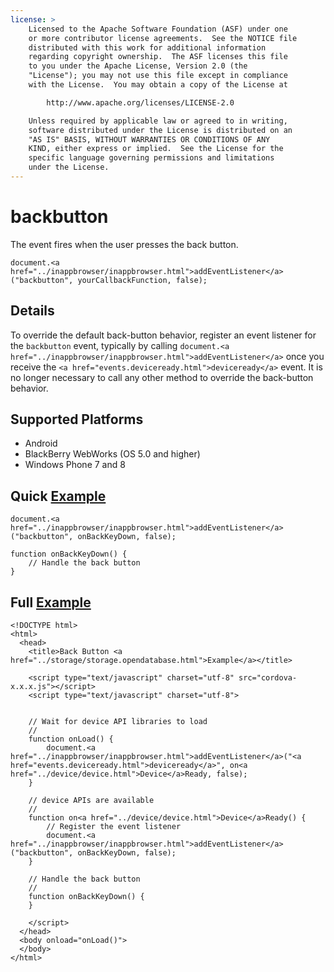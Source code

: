 ```yaml
---
license: >
    Licensed to the Apache Software Foundation (ASF) under one
    or more contributor license agreements.  See the NOTICE file
    distributed with this work for additional information
    regarding copyright ownership.  The ASF licenses this file
    to you under the Apache License, Version 2.0 (the
    "License"); you may not use this file except in compliance
    with the License.  You may obtain a copy of the License at

        http://www.apache.org/licenses/LICENSE-2.0

    Unless required by applicable law or agreed to in writing,
    software distributed under the License is distributed on an
    "AS IS" BASIS, WITHOUT WARRANTIES OR CONDITIONS OF ANY
    KIND, either express or implied.  See the License for the
    specific language governing permissions and limitations
    under the License.
---
```


backbutton
===========

The event fires when the user presses the back button.

    document.<a href="../inappbrowser/inappbrowser.html">addEventListener</a>("backbutton", yourCallbackFunction, false);

Details
-------

To override the default back-button behavior, register an event
listener for the `backbutton` event, typically by calling
`document.<a href="../inappbrowser/inappbrowser.html">addEventListener</a>` once you receive the `<a href="events.deviceready.html">deviceready</a>` event.
It is no longer necessary to call any other method to override the
back-button behavior.

Supported Platforms
-------------------

- Android
- BlackBerry WebWorks (OS 5.0 and higher)
- Windows Phone 7 and 8

Quick <a href="../storage/storage.opendatabase.html">Example</a>
-------------

    document.<a href="../inappbrowser/inappbrowser.html">addEventListener</a>("backbutton", onBackKeyDown, false);

    function onBackKeyDown() {
        // Handle the back button
    }

Full <a href="../storage/storage.opendatabase.html">Example</a>
------------

    <!DOCTYPE html>
    <html>
      <head>
        <title>Back Button <a href="../storage/storage.opendatabase.html">Example</a></title>

        <script type="text/javascript" charset="utf-8" src="cordova-x.x.x.js"></script>
        <script type="text/javascript" charset="utf-8">


        // Wait for device API libraries to load
        //
        function onLoad() {
            document.<a href="../inappbrowser/inappbrowser.html">addEventListener</a>("<a href="events.deviceready.html">deviceready</a>", on<a href="../device/device.html">Device</a>Ready, false);
        }

        // device APIs are available
        //
        function on<a href="../device/device.html">Device</a>Ready() {
            // Register the event listener
            document.<a href="../inappbrowser/inappbrowser.html">addEventListener</a>("backbutton", onBackKeyDown, false);
        }

        // Handle the back button
        //
        function onBackKeyDown() {
        }

        </script>
      </head>
      <body onload="onLoad()">
      </body>
    </html>
